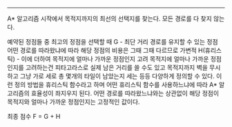 <hr/>
A* 알고리즘
시작에서 목적지까지의 최선의 선택지를 찾는다. 모든 경로를 다 찾지 않는다.

예약된 정점들 중 최고의 정점을 선택할 때
G - 최단 거리 경로를 유지할 수 있는 정점
어떤 경로를 따라왔냐에 따라 해당 정점의 비용은 그때 그때 다르므로 가변적
H(휴리스틱) - 이에 더하여 목적지에 얼마나 가까운 정점인지 고려
목적지에 얼마나 가까운 정점인지를 고려하는건 피타고라스로 실제 남은 거리를 쓸 수도 있고 
목적지까지 벽을 무시하고 그냥 가로 세로 총 몇개의 타일이 남았는지 세는 등등 다양하게 정의할 수 있다.
이런 정의 방법을 휴리스틱 함수라고 하며 어떤 휴리스틱 함수를 사용하느냐에 따라 A* 알고리즘의 효율성이 좌지우지 된다.
어떤 경로를 따라왔느냐와는 상관없이 해당 정점이 목적지와 얼마나 가까운 정점인지는 고정적인 값이다.

최종 점수 F = G + H
